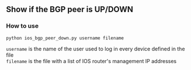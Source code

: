
## Show if the BGP peer is UP/DOWN

### How to use
```
python ios_bgp_peer_down.py username filename
```

`username` is the name of the user used to log in every device defined in the file  
`filename` is the file with a list of IOS router's management IP addresses
